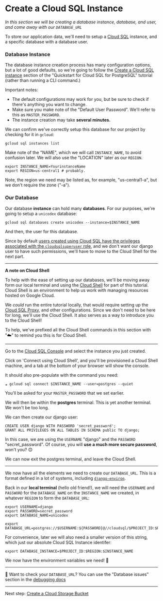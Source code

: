 # Create a Cloud SQL Instance

*In this section we will be creating a database instance, database, and user, and come away with our `DATABASE_URL`*

To store our application data, we'll need to setup a [Cloud SQL](https://console.cloud.google.com/sql/instances) instance, and a specific database with a database user.


### Database Instance

The database instance creation process has many configuration options, but a lot of good defaults, so we're going to follow the [Create a Cloud SQL instance](https://cloud.google.com/sql/docs/postgres/quickstart#create-instance) section of the "Quickstart for Cloud SQL for PostgreSQL" tutorial (rather than running a CLI command.)

Important notes: 

* The default configurations may work for you, but be sure to check if there's anything you want to change.
* Make sure you make note of the "Default User Password". We'll refer to this as `MASTER_PASSWORD`.
* The instance creation may take **several minutes.** 

We can confirm we've correctly setup this database for our project by checking for it in `gcloud`: 

```
gcloud sql instances list
```

Make note of the "NAME", which we will call `INSTANCE_NAME`, to avoid confusion later. We will also use the "LOCATION" later as our `REGION`.

```
export INSTANCE_NAME=YourinstanceName
export REGION=us-central1 # probably. 
```
Note, the region we need may be listed as, for example, "us-central1-a", but we don't require the zone ("-a"). 

### Our Database 

Our database **instance** can hold many **databases**. For our purposes, we're going to setup a `unicodex` database: 

```
gcloud sql databases create unicodex --instance=$INSTANCE_NAME
```

And then, the user for this database. 

Since by default [users created using Cloud SQL have the privileges associated with the `cloudsqlsuperuser` role](https://cloud.google.com/sql/docs/postgres/create-manage-users#creating), and we don't want our django user to have such permissions, we'll have to move to the Cloud Shell for the next part. 

---

**A note on Cloud Shell**

To help with the ease of setting up our databases, we'll be moving away form our local terminal and using the [Cloud Shell](https://cloud.google.com/shell/docs/quickstart) for part of this tutorial. Cloud Shell is an environment to help us work with managing resources hosted on Google Cloud. 

We *could* run the entire tutorial locally, that would require setting up  the [Cloud SQL Proxy](https://cloud.google.com/sql/docs/postgres/sql-proxy), and other configurations. Since we don't need to be here for long, we'll use the Cloud Shell. It also serves as a way to introduce you to the Cloud Shell!

To help, we've prefixed all the Cloud Shell commands in this section with "☁️" to remind you this is for Cloud Shell.

---

Go to the [Cloud SQL Console](https://console.cloud.google.com/sql/instances) and select the instance you just created. 

Click on 'Connect using Cloud Shell', and you'll be provisioned a Cloud Shell machine, and a tab at the bottom of your browser will show the console. 

It should also pre-populate with the command you need: 

```
☁️ gcloud sql connect $INSTANCE_NAME --user=postgres --quiet
```

You'll be asked for your `MASTER_PASSWORD` that we set earlier. 

We will then be within the **postgres** terminal. This is yet another terminal. We won't be too long. 

We can then create our django user: 

```
CREATE USER django WITH PASSWORD 'secret_password';
GRANT ALL PRIVILEGES ON ALL TABLES IN SCHEMA public TO django;
```
In this case, we are using the `USERNAME` "django" and the `PASSWORD` "secret_password". Of course, you will **use a much more secure password**, won't you? 😊

We can now exit the postgres terminal, and leave the Cloud Shell. 

---

We now have all the elements we need to create our `DATABASE_URL`. This is a format defined in a lot of systems, including [`django-environ`](https://django-environ.readthedocs.io/en/latest/). 

Back in our **local terminal** (hello old friend!), we will need the `USERNAME` and `PASSWORD` for the `DATABASE_NAME` on the `INSTANCE_NAME` we created, in whatever `REGION` to form the `DATABASE_URL`:

```shell
export USERNAME=django
export PASSWORD=secret_password
export DATABASE_NAME=unicodex

export DATABASE_URL=postgres://$USERNAME:${PASSWORD}@//cloudsql/$PROJECT_ID:$REGION:$INSTANCE_NAME/$DATABASE_NAME
```

For convenience, later we will also need a smaller version of this string, which just our absolute Cloud SQL Instance identifer: 

```shell
export DATABASE_INSTANCE=$PROJECT_ID:$REGION:$INSTANCE_NAME
```

We now have the environment variables we need! 🍪

---

🤔 Want to check your `DATABASE_URL`? You can use the "Database issues" section in the [debugging docs](zz_debugging.md)
 
---

Next step: [Create a Cloud Storage Bucket](30-setup-bucket.md)
